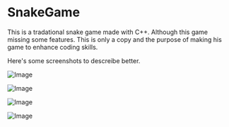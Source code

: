 # SnakeGame
 This is a tradational snake game made with C++. Although this game missing some features. This is only a copy and the purpose of making his game to enhance coding skills.
 
 Here's some screenshots to descreibe better.

![Image](https://github.com/user-attachments/assets/9f15c5dc-b856-4d09-8f50-a1f3ac5f491a)

![Image](https://github.com/user-attachments/assets/6dd76d38-ed62-4724-b2ee-e9d3ad33d8da)

![Image](https://github.com/user-attachments/assets/c72d8c56-9dfa-45da-b69a-f6c6be0cc536)

![Image](https://github.com/user-attachments/assets/dfffee09-2ec5-47ff-9966-e23a49a6bfa6)
